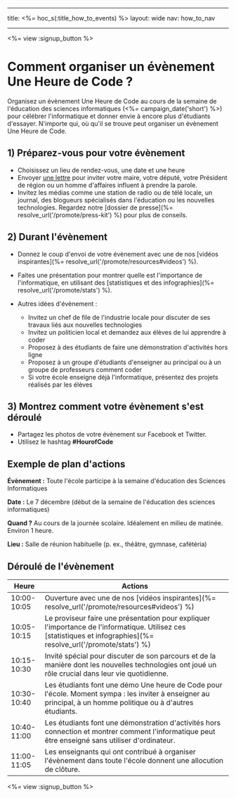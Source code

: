 * * *

title: <%= hoc_s(:title_how_to_events) %> layout: wide nav: how_to_nav

* * *

<%= view :signup_button %>

# Comment organiser un évènement Une Heure de Code ?

Organisez un évènement Une Heure de Code au cours de la semaine de l'éducation des sciences informatiques (<%= campaign_date('short') %>) pour célébrer l'informatique et donner envie à encore plus d'étudiants d'essayer. N'importe qui, où qu'il se trouve peut organiser un évènement Une Heure de Code.

## 1) Préparez-vous pour votre évènement

  * Choisissez un lieu de rendez-vous, une date et une heure
  * Envoyer [une lettre](https://docs.google.com/a/code.org/document/d/1eP41sKW7y0qq_JvkRIgZK8dWYICaGRZ4CCDETXa78wY/edit) pour inviter votre maire, votre député, votre Président de région ou un homme d'affaires influent à prendre la parole.
  * Invitez les médias comme une station de radio ou de télé locale, un journal, des blogueurs spécialisés dans l'éducation ou les nouvelles technologies. Regardez notre [dossier de presse](%= resolve_url('/promote/press-kit') %) pour plus de conseils.

## 2) Durant l'évènement

  * Donnez le coup d'envoi de votre évènement avec une de nos [vidéos inspirantes](%= resolve_url('/promote/resources#videos') %).
  * Faites une présentation pour montrer quelle est l'importance de l'informatique, en utilisant des [statistiques et des infographies](%= resolve_url('/promote/stats') %).   
      
    
  * Autres idées d'évènement : 
      * Invitez un chef de file de l'industrie locale pour discuter de ses travaux liés aux nouvelles technologies
      * Invitez un politicien local et demandez aux élèves de lui apprendre à coder
      * Proposez à des étudiants de faire une démonstration d'activités hors ligne
      * Proposez à un groupe d'étudiants d'enseigner au principal ou à un groupe de professeurs comment coder
      * Si votre école enseigne déjà l'informatique, présentez des projets réalisés par les élèves

## 3) Montrez comment votre évènement s'est déroulé

  * Partagez les photos de votre évènement sur Facebook et Twitter. 
  * Utilisez le hashtag **#HourofCode**

## Exemple de plan d'actions

**Évènement :** Toute l'école participe à la semaine d'éducation des Sciences Informatiques

**Date :** Le 7 décembre (début de la semaine de l'éducation des sciences informatiques)

**Quand ?** Au cours de la journée scolaire. Idéalement en milieu de matinée. Environ 1 heure.

**Lieu :** Salle de réunion habituelle (p. ex., théâtre, gymnase, cafétéria)   
  


## Déroulé de l'évènement

| Heure       | Actions                                                                                                                                                            |
| ----------- | ------------------------------------------------------------------------------------------------------------------------------------------------------------------ |
| 10:00-10:05 | Ouverture avec une de nos [vidéos inspirantes](%= resolve_url('/promote/resources#videos') %)                                                                      |
| 10:05-10:15 | Le proviseur faire une présentation pour expliquer l'importance de l'informatique. Utilisez ces [statistiques et infographies](%= resolve_url('/promote/stats') %) |
| 10:15-10:30 | Invité spécial pour discuter de son parcours et de la manière dont les nouvelles technologies ont joué un rôle crucial dans leur vie quotidienne.                  |
| 10:30-10:40 | Les étudiants font une démo Une heure de Code pour l'école. Moment sympa : les inviter à enseigner au principal, à un homme politique ou à d'autres étudiants.     |
| 10:40-11:00 | Les étudiants font une démonstration d'activités hors connection et montrer comment l'informatique peut être enseigné sans utiliser d'ordinateur.                  |
| 11:00-11:05 | Les enseignants qui ont contribué à organiser l'évènement dans toute l'école donnent une allocution de clôture.                                                    |

<%= view :signup_button %>